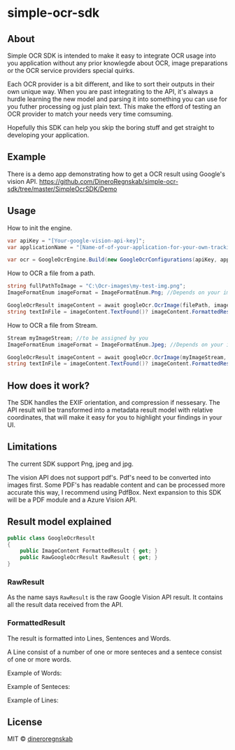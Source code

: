 # simple-ocr-sdk

## About
Simple OCR SDK is intended to make it easy to integrate OCR usage into you application without any prior knowlegde about OCR, image preparations or the OCR service providers special quirks.

Each OCR provider is a bit different, and like to sort their outputs in their own unique way. When you are past integrating to the API, it's always a hurdle learning the new model and parsing it into something you can use for you futher processing og just plain text. This make the efford of testing an OCR provider to match your needs very time comsuming.

Hopefully this SDK can help you skip the boring stuff and get straight to developing your application.

## Example
There is a demo app demonstrating how to get a OCR result using Google's vision API.
https://github.com/DineroRegnskab/simple-ocr-sdk/tree/master/SimpleOcrSDK/Demo

## Usage

How to init the engine.
```cs
var apiKey = "[Your-google-vision-api-key]";
var applicationName = "[Name-of-of-your-application-for-your-own-tracking-in-google]";

var ocr = GoogleOcrEngine.Build(new GoogleOcrConfigurations(apiKey, applicationName));
```

How to OCR a file from a path.
```cs
string fullPathToImage = "C:\Ocr-images\my-test-img.png";
ImageFormatEnum imageFormat = ImageFormatEnum.Png; //Depends on your image

GoogleOcrResult imageContent = await googleOcr.OcrImage(filePath, imageFormat);
string textInFile = imageContent.TextFound()? imageContent.FormattedResult.GetPlainTextWithLineBreaks() : "";
```

How to OCR a file from Stream.
```cs
Stream myImageStream; //to be assigned by you
ImageFormatEnum imageFormat = ImageFormatEnum.Jpeg; //Depends on your image

GoogleOcrResult imageContent = await googleOcr.OcrImage(myImageStream, imageFormat);
string textInFile = imageContent.TextFound()? imageContent.FormattedResult.GetPlainTextWithLineBreaks() : "";
```

## How does it work?
The SDK handles the EXIF orientation, and compression if nessesary.
The API result will be transformed into a metadata result model with relative coordinates, that will make it easy for you to highlight your findings in your UI.

## Limitations
The current SDK support Png, jpeg and jpg.

The vision API does not support pdf's. Pdf's need to be converted into images first.
Some PDF's has readable content and can be processed more accurate this way, I recommend using PdfBox. Next expansion to this SDK will be a PDF module and a Azure Vision API.


## Result model explained

```cs
public class GoogleOcrResult
{
    public ImageContent FormattedResult { get; }
    public RawGoogleOcrResult RawResult { get; }
}
```

### RawResult
As the name says ```RawResult``` is the raw Google Vision API result. It contains all the result data received from the API.

### FormattedResult
The result is formatted into Lines, Sentences and Words.

A Line consist of a number of one or more senteces and a sentece consist of one or more words.

Example of Words:



Example of Senteces:



Example of Lines:





## License

MIT © [dineroregnskab](mailto:info@dinero.dk)
